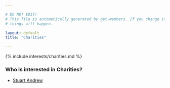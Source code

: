 ```yaml
---

# DO NOT EDIT!
# This file is automatically generated by get-members. If you change it, bad
# things will happen.

layout: default
title: "Charities"

---
```


{% include interests/charities.md %}

### Who is interested in Charities?


* [Stuart Andrew](members/stuart-andrew.html)
